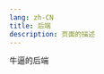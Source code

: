```yaml
---
lang: zh-CN  
title: 后端  
description: 页面的描述
---
```


牛逼的后端

<AdsbyGoogle slot="7889564278" layout="in-article"/>


<Comment></Comment>
